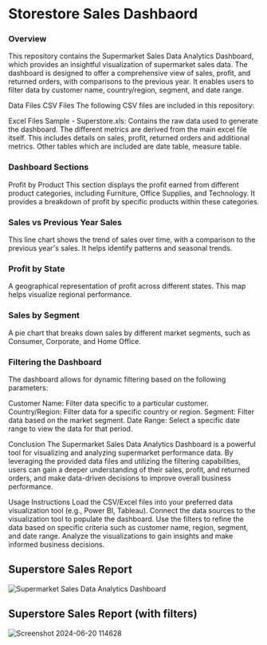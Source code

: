 # Storestore Sales Dashbaord
### Overview
This repository contains the Supermarket Sales Data Analytics Dashboard, which provides an insightful visualization of supermarket sales data. The dashboard is designed to offer a comprehensive view of sales, profit, and returned orders, with comparisons to the previous year. It enables users to filter data by customer name, country/region, segment, and date range.

Data Files
CSV Files
The following CSV files are included in this repository:

Excel Files
Sample - Superstore.xls: Contains the raw data used to generate the dashboard. 
The different metrics are derived from the main excel file itself. This includes details on sales, profit, returned orders and additional metrics.
Other tables which are included are date table, measure table.

### Dashboard Sections
Profit by Product
This section displays the profit earned from different product categories, including Furniture, Office Supplies, and Technology. It provides a breakdown of profit by specific products within these categories.

### Sales vs Previous Year Sales
This line chart shows the trend of sales over time, with a comparison to the previous year's sales. It helps identify patterns and seasonal trends.

### Profit by State
A geographical representation of profit across different states. This map helps visualize regional performance.

### Sales by Segment
A pie chart that breaks down sales by different market segments, such as Consumer, Corporate, and Home Office.

### Filtering the Dashboard
The dashboard allows for dynamic filtering based on the following parameters:

Customer Name: Filter data specific to a particular customer.
Country/Region: Filter data for a specific country or region.
Segment: Filter data based on the market segment.
Date Range: Select a specific date range to view the data for that period.

Conclusion
The Supermarket Sales Data Analytics Dashboard is a powerful tool for visualizing and analyzing supermarket performance data. By leveraging the provided data files and utilizing the filtering capabilities, users can gain a deeper understanding of their sales, profit, and returned orders, and make data-driven decisions to improve overall business performance.

Usage Instructions
Load the CSV/Excel files into your preferred data visualization tool (e.g., Power BI, Tableau).
Connect the data sources to the visualization tool to populate the dashboard.
Use the filters to refine the data based on specific criteria such as customer name, region, segment, and date range.
Analyze the visualizations to gain insights and make informed business decisions.

## Superstore Sales Report
![Supermarket Sales Data Analytics Dashboard](https://github.com/dishadey-github/supermarket-sales-data-analytics-report/assets/60807918/2bb23b6b-eb9c-40fc-abc8-f9a8863cb6ab)


## Superstore Sales Report (with filters)
![Screenshot 2024-06-20 114628](https://github.com/dishadey-github/supermarket-sales-data-analytics-report/assets/60807918/a7f373fa-609f-47f3-b74b-1bf6ba5e3298)


